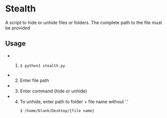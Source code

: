# Stealth
A script to hide or unhide files or folders. The complete path to the file must be provided

## Usage
   - 1. ```
        $ python3 stealth.py
        ```
   - 2. Enter file path
   - 3. Enter command (hide or unhide)
   - 4. To unhide, enter path to folder + file name without '.'
        ```
        $ /home/blank/Desktop/{file name}
        ```

